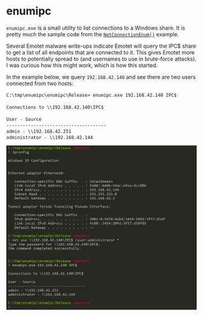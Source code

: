 # enumipc

`enumipc.exe` is a small utility to list connections to a Windows share. It is pretty much the sample code from the [`NetConnectionEnum()`](https://docs.microsoft.com/en-us/windows/desktop/api/lmshare/nf-lmshare-netconnectionenum) example.

Several Emotet malware write-ups indicate Emotet will query the IPC$ share to get a list of all endpoints that are connected to it. This gives Emotet more hosts to potentially spread to (and usernames to use in brute-force attacks). I was curious how this might work, which is how this started.

In the example below, we query `192.168.42.140` and see there are two users connected from two hosts:

```
C:\tmp\enumipc\enumipc\Release> enumipc.exe 192.168.42.140 IPC$

Connections to \\192.168.42.140\IPC$

User - Source
-------------------------------------
admin - \\192.168.42.251
administrator - \\192.168.42.144
```

<img src="enumipc.png" border="0" alt="enumipc">
